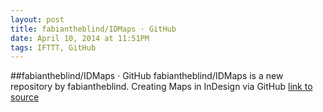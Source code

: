 ```yaml
---
layout: post
title: fabiantheblind/IDMaps · GitHub
date: April 10, 2014 at 11:51PM
tags: IFTTT, GitHub
---
```

##fabiantheblind/IDMaps · GitHub
fabiantheblind/IDMaps is a new repository by fabiantheblind. Creating Maps in InDesign via GitHub
[link to source](http://ift.tt/1jwXGtJ) 
